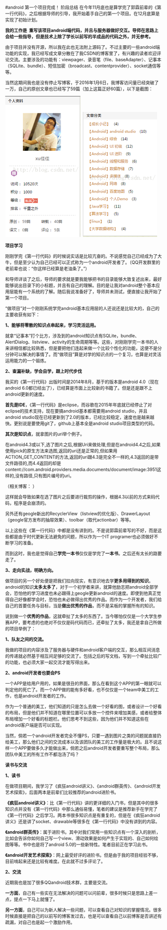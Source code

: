 #android 第一个项目完成！ 阶段总结
在今年11月底也是算学完了郭霖前辈的《第一行代码》，之后根据导师的引导，我开始着手自己的第一个项目。在12月底算是实现了初始计划。

 

**我的工作是  重写该项目android端代码，并且与服务器做好交互。导师在思路上会给一些指导，但是技术上除了学长以前写的半成品的代码之外，并无参考。**

由于项目并没有开源，所以我在此也无法附上源码了。不过主要的一些android端功能的实现，我已经写成文章分散在了我CSDN的博客里了，有兴趣的读者欢迎评论交流。主要涉及的功能有：viewpager、录音笔（file、baseAdapter）、记事本（SQLite、bundle）、短信加密（broadcast、contentprovider）、socket通信等等。

当然这期间我也是没有停止写博客，于2016年1月6日，我博客访问量已经突破了一万，自己的原创文章也已经写了59篇（加上这篇正好60篇），以下是截图：

<img src="https://raw.githubusercontent.com/Double2hao/xujiajia_blog/main/img/16210039292880.png" alt="">  <img src="https://raw.githubusercontent.com/Double2hao/xujiajia_blog/main/img/16210039293231.png" alt=""> 

 

**项目学习**

刚刚学完《第一行代码》的时候说实话是比较亢奋的。不说感觉自己已经成为了大牛，但是至少认为自己已经可以正式称为一个android开发者了。（QQ开发群里的老前辈也说：“你这样已经算是老油条了。”）

和导师详谈了之后，导师的要求就是要我能够把书的目录能够大致复述出来，最好能够说出目录下的小标题，并且有自己的理解。目的是让我对android整个基本应用层能有一个系统的了解。随后我说准备好了，导师并未测试，便直接让我开始了第一个项目。

 

“做项目”对一个刚刚系统学完android基本应用层的人还说还是比较大的，自己的主要收获有如下：

**1、能够将零散的知识点串起来，学习灵活运用。**

就拿“记事本”打个比方，涉及到的android知识点有SQLite，bundle、AlertDialog、listview、activity的生命周期等等。这些，对刚刚学完一本书的人来讲相信都比较熟悉，但是要把他们连起来做一个比较个性化的功能，这便不是分分钟可以解决的事情了。而“做项目”算是对学的知识点的一个复习，也算是对灵活运用能力的一个锻炼。

 

**2、查漏补缺，学会自学，跟上时代步伐**

我买的《第一行代码》出版时间是2014年8月，基于的版本是android 4.0（现在android 6.0都已经出了），已经算是市面上比较新的书籍了。但是还是跟不上android更新的速度。

**首先是IDE**，《第一行代码》是eclipse，而谷歌在2015年年底就已经停止了对eclipse的技术支持，现在要搞android基本都需要用android studio，并且android studio现在已经更新到了2.0的版本，已经比较稳定，速度也是越来越快。更别说是要使用git了，github上基本全是android studio项目类型的代码。

 

**其次是知识点**，就拿图片的uri举个例子。

在android4.3或以下,选了图片之后,根据Uri来做处理,但是在android4.4之后,如果使用pick的原生方法来选图,返回的uri还是正常的,但如果用ACTION_GET_CONTENT的方法,返回的uri跟4.3是完全不一样的,4.3返回的是带文件路径的,而4.4返回的却是content://com.android.providers.media.documents/document/image:3951这样的,没有路径,只有图片编号的uri。

（相关博客： ）

这样就会导致如果在选了图片之后要进行裁剪的操作，根据4.3以前的方式来码代码，程序是会崩溃的。

 

另外还有geogle新出的RecyclerView（listview的优化版）、DrawerLayout（geogle官方发布的抽屉效果）、toolbar（取代actionbar）等等。

以上这些在《第一行代码》中都是没有讲到的。不是说郭霖前辈写的不好，而是这些都是由于时代更新无法避免的问题，所以作为一个IT programer也必须做好不断学习的准备。

而到这时，我也是觉得自己**学完一本书**仅仅是学完了**一本书**。之后还有太长的路要走了。

 

**3、走向实战，明确方向。**

做项目的另一个好处便是把我们拉向现实，有意识地去学**更多用得到的知识**。android的知识**太多太多了**，对于一个初学者来讲，就算他励志把android全部学会，恐怕他的学习进度也未必跟得上geogle更新android的速度。即使到他真正觉得自己好像都学会时，恐怕也未必做得出优秀的作品。而作为一个开发者，我们给自己的首要任务与目标，当是**做出优秀的作品**，而不是呆板的掌握所有的知识。

说到做一个**优秀的作品**，这就牵扯了太多的东西了。当今哪怕仅仅是一个大学生参赛APP，要考虑的也绝对不仅仅是码代码而已，还牵扯了太多，我还是拿自己所做的项目举例了：

 

**1、队友之间的交流。**

我做的项目的内容涉及了服务器与硬件和android客户端的交互，那么相互间消息的传递就必然基于相互间足够的交流了。包括之后的写文档，写到一个牵扯比较广的功能，也必须大家一起交流才能写得出来。

 

**2、android开发者也要会PS**

一个APP是给用户用的，如果是很丑的界面，那么在看到这个APP的第一眼就可以判定他的死亡了。而一个APP做的能有多好看，也不仅仅是一个team中美工的工作，也是android开发者的工作。

作为一个普通的美工，他们知道的只是怎么去做一个好看的图，或者设计一个好看的布局，但是他们并不知道在哪里位置可以多放一个控件来增加美感，或者给整体布局增加一个好看的标题栏。他们思考不到这些，因为他们并不知道这些在android客户端是否可以实现。

当然，倘若一个android开发者完全不懂PS，只要一遇到图片之类的问题就直接扔给美工，那么他们之间的交流成本以及该团队的美工的工作量是极大的。且不说这样一个APP要做多久才能做出来，倘若之后android开发者要重写整个布局，那么团队中美工的所有工作不都泡汤了吗？

 

 

**读书与交流**

**1、读书**

在做项目期间，我学习了《疯狂android讲义》、《android群英传》、《android开发艺术探索》，后面两本是前辈们比较推荐的android进阶书。

**《疯狂android讲义》**：比《第一行代码》讲的更详细的入门书，但是其中的很多知识点并没有《第一行代码》中那么通俗易懂，笔者的建议是推荐新手在学完了《第一行代码》之后学习。两本书很多知识点是有重复的，但是在《疯狂android讲义》还是讲了socket、drawable等很多在《第一行代码》中没有讲到的内容。

**《android群英传》**：属于进阶书。其中对我们常用一些知识点有一个深入的剖析，比如会告诉你如何自己写一个view、滑动效果是如何产生于实现的、自己如何绘图等等。书中也是将了android 5.0的一些新特性。笔者目前正在学习此书。 

**《android开发艺术探索》**：网上最受好评的进阶书。但是由于我的项目经验不够，目前啃起来还是比较有难度。在此就不过多评论了。

 

**2、交流**

近期我也是加了很多QQandroid技术群，主要是交流。

**一方面**，自己有一些实在无法解决的问题可以问前辈，很多时候只是思路上差一点，提点一下马上就懂了。

**另一方面**，自己可以为新人解决一些问题，可以查看自己对知识的掌握情况。很多时候直接是把自己的以前写的博客发过去，也是可以查看自己以前博客是否讲述有疏漏，对自己也是起一个激励作用。

 
